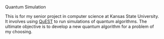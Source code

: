Quantum Simulation

This is for my senior project in computer science at Kansas State University. It involves using [QuEST](https://quest.qtechtheory.org) to run simulations of quantum algorithms. The ultimate objective is to develop a new quantum algorithm for a problem of my choosing.